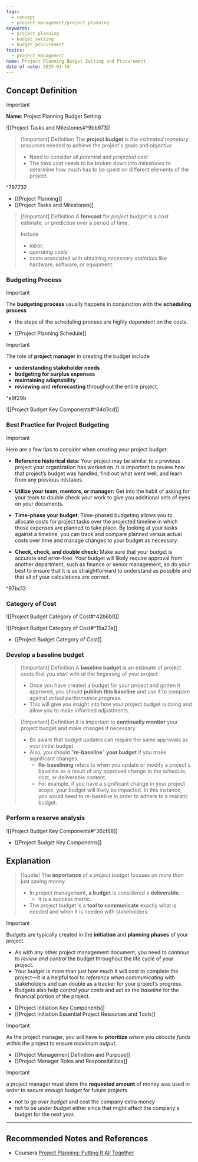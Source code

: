 ```yaml
---
tags:
  - concept
  - project_management/project_planning
keywords:
  - project_planning
  - budget_setting
  - budget_procurement
topics:
  - project_management
name: Project Planning Budget Setting and Procurement
date of note: 2025-01-10
---
```


## Concept Definition

>[!important]
>**Name**: Project Planning Budget Setting

![[Project Tasks and Milestones#^9bb973]]


>[!important] Definition
>The **project budget** is the *estimated monetary resources* needed to achieve the project's goals and *objective*
>- Need to consider all *potential* and *projected cost*
>-  The *total cost* needs to be broken down into *milestones* to determine how much has to be spent on different elements of the project.

^797732

- [[Project Planning]]
- [[Project Tasks and Milestones]]


>[!important] Definition
>A **forecast** for *project budget* is a cost estimate, or prediction over a period of time.
>
>Include
>- *labor*, 
>- *operating costs* 
>- costs associated with obtaining *necessary materials* like hardware, software, or equipment.

### Budgeting Process

>[!important] 
>The **budgeting process** usually happens in conjunction with the **scheduling process**
>- the steps of the scheduling process are highly dependent on the costs.

- [[Project Planning Schedule]]

>[!important] 
>The role of **project manager** in creating the budget include
>- **understanding stakeholder needs**
>- **budgeting for surplus expenses** 
>- **maintaining adaptability**
>- **reviewing** and **reforecasting** throughout the entire project.

^e9f29b


![[Project Budget Key Components#^84d3cd]]

### Best Practice for Project Budgeting

>[!important]
>Here are a few tips to consider when creating your project budget:
> 
> - **Reference historical data:** Your project may be similar to a previous project your organization has worked on. It is important to review how that project’s budget was handled, find out what went well, and learn from any previous mistakes.
>     
> - **Utilize your team, mentors, or manager:** Get into the habit of asking for your team to double check your work to give you additional sets of eyes on your documents.
>     
> - **Time-phase** **your budget**: Time-phased budgeting allows you to allocate costs for project tasks over the projected timeline in which those expenses are planned to take place. By looking at your tasks against a timeline, you can track and compare planned versus actual costs over time and manage changes to your budget as necessary.
>     
> - **Check, check, and double check:** Make sure that your budget is accurate and error-free. Your budget will likely require approval from another department, such as finance or senior management, so do your best to ensure that it is as straightforward to understand as possible and that all of your calculations are correct.

^97bc13



### Category of Cost

![[Project Budget Category of Cost#^42b6b0]]

![[Project Budget Category of Cost#^15a23a]]

- [[Project Budget Category of Cost]]

### Develop a baseline budget

>[!important] Definition
>A **baseline budget** is an estimate of project costs that you *start* with *at the beginning* of your project
>- Once you have created a budget for your project and gotten it approved, you should **publish this baseline** and use it to compare against *actual performance progress*. 
>- This will give you insight into how your project budget is doing and allow you to make informed adjustments.

>[!important] Definition
>It is important to **continually monitor** your project budget and make changes if necessary. 
>- Be aware that budget updates can require the same approvals as your initial budget. 
>- Also, you should “**re-baseline**” **your budget** if you make significant changes. 
>	- **Re-baselining** refers to when you update or modify a project's baseline as a result of any approved change to the schedule, cost, or deliverable content. 
>	- For example, if you have a significant change in your project scope, your budget will likely be impacted. In this instance, you would need to re-baseline in order to adhere to a realistic budget.

### Perform a reserve analysis

![[Project Budget Key Components#^36cf88]]

- [[Project Budget Key Components]]


## Explanation

>[!quote]
>The **importance** of a *project budget* focuses on *more than* just saving money.
>- In project management, **a budget** is considered a **deliverable**.
>	- It is a success metric.
>- The project budget is a **tool to communicate** exactly what is needed and when it is needed with stakeholders.

>[!important]
>Budgets are typically created in the **initiation** and **planning phases** of your project. 
>- As with any other project management document, you need to *continue to review and control* the budget throughout the life cycle of your project. 
>- Your budget is more than just how much it will cost to complete the project—it is a helpful tool to *reference when communicating* with stakeholders and can double as a tracker for your project’s progress. 
>- Budgets also help *control your costs* and act as the *baseline* for the financial portion of the project.

- [[Project Initiation Key Components]]
- [[Project Initiation Essential Project Resources and Tools]]

>[!important]
>As the project manager, you will have to **prioritize** *where you allocate funds* within the project to ensure *maximum output*.

- [[Project Management Definition and Purpose]]
- [[Project Manager Roles and Responsibilities]]

>[!important]
>a project manager must show the **requested amount** of money was used in order to *secure enough budget* for future projects.
>- not to go *over budget* and cost the company extra money
>- not to be *under budget* either since that might affect the company's budget for the next year.


-----------
##  Recommended Notes and References



- Coursera [Project Planning: Putting It All Together](https://www.coursera.org/learn/project-planning-google/home/welcome)